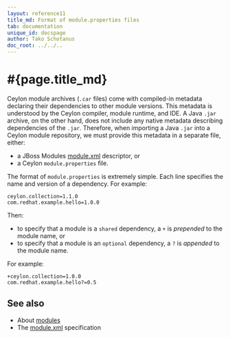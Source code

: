 ```yaml
---
layout: reference11
title_md: Format of module.properties files
tab: documentation
unique_id: docspage
author: Tako Schotanus
doc_root: ../../..
---
```


# #{page.title_md}

Ceylon module archives (`.car` files) come with compiled-in metadata declaring 
their dependencies to other module versions. This metadata is understood by 
the Ceylon compiler, module runtime, and IDE. A Java `.jar` archive, on the
other hand, does not include any native metadata describing dependencies of the 
`.jar`. Therefore, when importing a Java `.jar` into a Ceylon module repository, 
we must provide this metadata in a separate file, either:

- a JBoss Modules [module.xml](https://docs.jboss.org/author/display/MODULES/Module+descriptors)
  descriptor, or
- a Ceylon `module.properties` file.

The format of `module.properties` is extremely simple. Each line specifies the
name and version of a dependency. For example:

<!-- check:none -->
<!-- try: -->
    ceylon.collection=1.1.0
    com.redhat.example.hello=1.0.0

Then:

- to specify that a module is a `shared` dependency, a `+` is *prepended* to 
  the module name, or 
- to specify that a module is an `optional` dependency, a `?` is *appended* 
  to the module name.

For example:

<!-- check:none -->
<!-- try: -->
    +ceylon.collection=1.0.0
    com.redhat.example.hello?=0.5

## See also

* About [modules](../module)
* The [module.xml](https://docs.jboss.org/author/display/MODULES/Module+descriptors) 
  specification
